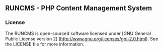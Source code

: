 ## RUNCMS - PHP Content Management System

### License
The RUNCMS is open-sourced software licensed under [GNU General Public License version 2] (http://www.gnu.org/licenses/gpl-2.0.html). See the LICENSE file for more information.
